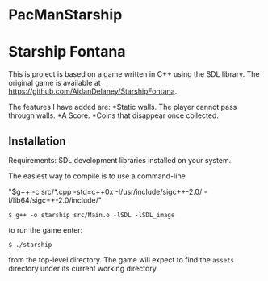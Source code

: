 PacManStarship
==============
# Starship Fontana #

This is project is based on a game written in C++ using the SDL library. The original game is available at https://github.com/AidanDelaney/StarshipFontana.

The features I have added are:
*Static walls. The player cannot pass through walls.
*A Score.
*Coins that disappear once collected.



## Installation ##
Requirements: SDL development libraries installed on your system.  

The easiest way to compile is to use a command-line

"$g++ -c src/*.cpp -std=c++0x -I/usr/include/sigc++-2.0/  \-I/lib64/sigc++-2.0/include/"

`$ g++ -o starship src/Main.o -lSDL -lSDL_image`

to run the game enter:

`$ ./starship`
 
from the top-level directory.  The game will expect to find the
`assets` directory under its current working directory.

